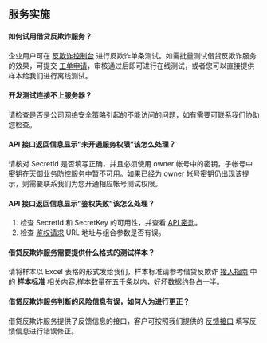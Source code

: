 ## 服务实施

#### 如何试用借贷反欺诈服务？
企业用户可在 [反欺诈控制台](https://console.cloud.tencent.com/tianyu/service/antifraud/test) 进行反欺诈单条测试。如需批量测试借贷反欺诈服务的效果，可提交 [工单申请](https://console.cloud.tencent.com/workorder/category/create?level1_id=141&level2_id=151&level1_name=%E5%AE%89%E5%85%A8%E6%9C%8D%E5%8A%A1&level2_name=%E5%A4%A9%E5%BE%A1%E4%B8%9A%E5%8A%A1%E5%AE%89%E5%85%A8%E9%98%B2%E6%8A%A4%20BSP)，审核通过后即可进行在线测试，或者您可以直接提供样本给我们进行离线测试。

#### 开发测试连接不上服务器？
请检查是否是公司网络安全策略引起的不能访问的问题，如有需要可联系我们协助您检查。

#### API 接口返回信息显示“未开通服务权限”该怎么处理？
请核对 SecretId 是否填写正确，并且必须使用 owner 帐号中的密钥，子帐号中密钥在天御业务防控服务中暂不可用。如果已经为 owner 帐号密钥仍出现该提示，则需要联系我们为您开通相应帐号测试权限。

#### API 接口返回信息显示“鉴权失败”该怎么处理？
1. 检查 SecretId 和 SecretKey 的可用性，并查看 [API 密匙](https://console.cloud.tencent.com/capi)。
2. 检查 [鉴权请求](https://cloud.tencent.com/document/product/295/7287) URL 地址与组合参数是否有误。

#### 借贷反欺诈服务需要提供什么格式的测试样本？
请将样本以 Excel 表格的形式发给我们，样本标准请参考借贷反欺诈 [接入指南](https://cloud.tencent.com/document/product/295/7844) 中的 **样本标准** 相关内容,样本数量在五千条以内，好坏数据约各占一半。

#### 借贷反欺诈服务判断的风险信息有误，如何人为进行更正？
借贷反欺诈服务提供了反馈信息的接口，客户可按照我们提供的 [反馈接口](https://cloud.tencent.com/doc/api/254/4052) 填写反馈信息进行错误修正。
